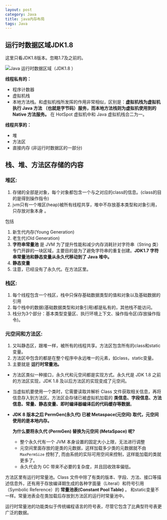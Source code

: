 ```yaml
---
layout: post
category: Java
title: java内存布局
tags: Java
---
```


## 运行时数据区域JDK1.8



这里只看JDK1.8版本。忽略1.7及之前的。



![Java 运行时数据区域（JDK1.8 ）](https://cdn.jsdelivr.net/gh/mafulong/mdPic@vv6/v6/202505022313494.png)



**线程私有的：**

- 程序计数器
- 虚拟机栈
- 本地方法栈。和虚拟机栈所发挥的作用非常相似，区别是：**虚拟机栈为虚拟机执行 Java 方法 （也就是字节码）服务，而本地方法栈则为虚拟机使用到的 Native 方法服务。** 在 HotSpot 虚拟机中和 Java 虚拟机栈合二为一。



**线程共享的：**

- 堆
- 方法区
- 直接内存 (非运行时数据区的一部分)



## 栈、堆、方法区存储的内容

### 堆区:  

1. 存储的全部是对象，每个对象都包含一个与之对应的class的信息。(class的目的是得到操作指令) 
2. jvm只有一个堆区(heap)被所有线程共享，堆中不存放基本类型和对象引用，只存放对象本身 。



包括

1. 新生代内存(Young Generation)
2. 老生代(Old Generation)
3. **字符串常量池** 是 JVM 为了提升性能和减少内存消耗针对字符串（String 类）专门开辟的一块区域，主要目的是为了避免字符串的重复创建。**JDK1.7 字符串常量池和静态变量从永久代移动到了 Java 堆中。**
4. **静态变量**
5. 注意，已经没有了永久代。在方法区里。



### 栈区: 

1. 每个线程包含一个栈区，栈中只保存基础数据类型的值和对象以及基础数据的引用
2. 每个栈中的数据(基础数据类型和对象引用)都是私有的，其他栈不能访问。 
3. 栈分为3个部分：基本类型变量区、执行环境上下文、操作指令区(存放操作指令)。 



### 元空间和方法区: 

1. 又叫静态区，跟堆一样，被所有的线程共享。方法区包含所有的class和static变量。 
2. 方法区中包含的都是在整个程序中永远唯一的元素，如class，static变量。 
3. 主要就是 **运行时常量池。**



- 方法区类似一种接口，永久代和元空间都是实现方式。永久代是 JDK 1.8 之前的方法区实现，JDK 1.8 及以后方法区的实现变成了元空间。

- 当虚拟机要使用一个类时，它需要读取并解析 Class 文件获取相关信息，再将信息存入到方法区。方法区会存储已被虚拟机加载的 **类信息、字段信息、方法信息、常量、静态变量、即时编译器编译后的代码缓存等数据**。

- **JDK 8 版本之后 PermGen(永久代) 已被 Metaspace(元空间) 取代，元空间使用的是本地内存。**

  **为什么要将永久代 (PermGen) 替换为元空间 (MetaSpace) 呢?**

  - 整个永久代有一个 JVM 本身设置的固定大小上限，无法进行调整
  - 元空间里面存放的是类的元数据，这样加载多少类的元数据就不由 `MaxPermSize` 控制了, 而由系统的实际可用空间来控制，这样能加载的类就更多了。
  - 永久代会为 GC 带来不必要的复杂度，并且回收效率偏低。



方法区里有运行时常量池。Class 文件中除了有类的版本、字段、方法、接口等描述信息外，还有用于存放编译期生成的各种字面量（Literal）和符号引用（Symbolic Reference）的 **常量池表(Constant Pool Table)** 。 和static变量不一样。常量池表会在类加载后存放到方法区的运行时常量池中。

运行时常量池的功能类似于传统编程语言的符号表，尽管它包含了比典型符号表更广泛的数据。